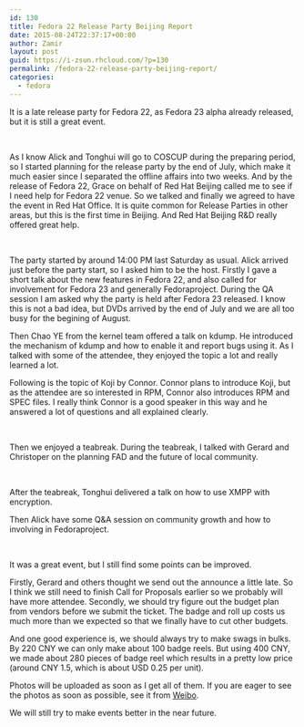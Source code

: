 ```yaml
---
id: 130
title: Fedora 22 Release Party Beijing Report
date: 2015-08-24T22:37:17+00:00
author: Zamir
layout: post
guid: https://i-zsun.rhcloud.com/?p=130
permalink: /fedora-22-release-party-beijing-report/
categories:
  - fedora
---
```

It is a late release party for Fedora 22, as Fedora 23 alpha already released, but it is still a great event.

&nbsp;

As I know Alick and Tonghui will go to COSCUP during the preparing period, so I started planning for the release party by the end of July, which make it much easier since I separated the offline affairs into two weeks. And by the release of Fedora 22, Grace on behalf of Red Hat Beijing called me to see if I need help for Fedora 22 venue. So we talked and finally we agreed to have the event in Red Hat Office. It is quite common for Release Parties in other areas, but this is the first time in Beijing. And Red Hat Beijing R&D really offered great help.

&nbsp;

The party started by around 14:00 PM last Saturday as usual. Alick arrived just before the party start, so I asked him to be the host. Firstly I gave a short talk about the new features in Fedora 22, and also called for involvement for Fedora 23 and generally Fedoraproject. During the QA session I am asked why the party is held after Fedora 23 released. I know this is not a bad idea, but DVDs arrived by the end of July and we are all too busy for the begining of August.

Then Chao YE from the kernel team offered a talk on kdump. He introduced the mechanism of kdump and how to enable it and report bugs using it. As I talked with some of the attendee, they enjoyed the topic a lot and really learned a lot.

Following is the topic of Koji by Connor. Connor plans to introduce Koji, but as the attendee are so interested in RPM, Connor also introduces RPM and SPEC files. I really think Connor is a good speaker in this way and he answered a lot of questions and all explained clearly.

&nbsp;

Then we enjoyed a teabreak. During the teabreak, I talked with Gerard and Christoper on the planning FAD and the future of local community.

&nbsp;

After the teabreak, Tonghui delivered a talk on how to use XMPP with encryption.

Then Alick have some Q&A session on community growth and how to involving in Fedoraproject.

&nbsp;

It was a great event, but I still find some points can be improved.

Firstly, Gerard and others thought we send out the announce a little late. So I think we still need to finish Call for Proposals earlier so we probably will have more attendee. Secondly, we should try figure out the budget plan from vendors before we submit the ticket. The badge and roll up costs us much more than we expected so that we finally have to cut other budgets.

And one good experience is, we should always try to make swags in bulks. By 220 CNY we can only make about 100 badge reels. But using 400 CNY, we made about 280 pieces of badge reel which results in a pretty low price (around CNY 1.5, which is about USD 0.25 per unit).

Photos will be uploaded as soon as I get all of them. If you are eager to see the photos as soon as possible, see it from <a rel="external" href="http://huati.weibo.com/k/f22relparty?from=501" target="_blank">Weibo</a>.

We will still try to make events better in the near future.